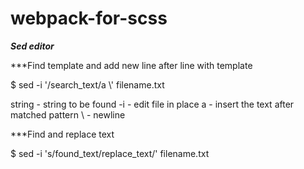 # webpack-for-scss

***Sed editor***

***Find template and add new line after line with template

$ sed -i '/search_text/a \\' filename.txt

string - string to be found
-i - edit file in place
a - insert the text after matched pattern
\\ - newline 


***Find and replace text

$ sed -i 's/found_text/replace_text/' filename.txt
